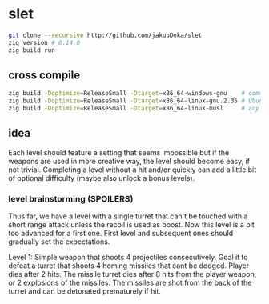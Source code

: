 # slet

```sh
git clone --recursive http://github.com/jakubDoka/slet
zig version # 0.14.0
zig build run
```

## cross compile

```sh
zig build -Doptimize=ReleaseSmall -Dtarget=x86_64-windows-gnu    # common windows devices
zig build -Doptimize=ReleaseSmall -Dtarget=x86_64-linux-gnu.2.35 # Ubuntu I guess
zig build -Doptimize=ReleaseSmall -Dtarget=x86_64-linux-musl     # any linux most likely
```

## idea

Each level should feature a setting that seems impossible but if the weapons are used in more creative way, the level should become easy, if not trivial. Completing a level without a hit and/or quickly can add a little bit of optional difficulty (maybe also unlock a bonus levels).

### level brainstorming (SPOILERS)

Thus far, we have a level with a single turret that can't be touched with a short range attack unless the recoil is used as boost. Now this level is a bit too advanced for a first one. First level and subsequent ones should gradually set the expectations.

Level 1: Simple weapon that shoots 4 projectiles consecutively. Goal it to defeat a turret that shoots 4 homing missiles that cant be dodged. Player dies after 2 hits. The missile turret dies after 8 hits from the player weapon, or 2 explosions of the missiles. The missiles are shot from the back of the turret and can be detonated prematurely if hit.


